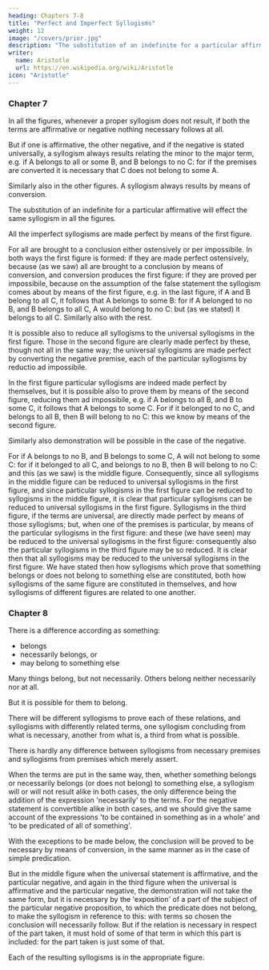 ```yaml
---
heading: Chapters 7-8
title: "Perfect and Imperfect Syllogisms"
weight: 12
image: "/covers/prior.jpg"
description: "The substitution of an indefinite for a particular affirmative will effect the same syllogism in all the figures"
writer:
  name: Aristotle 
  url: https://en.wikipedia.org/wiki/Aristotle
icon: "Aristotle"
---
```



### Chapter 7

In all the figures, whenever a proper syllogism does not result, if both the terms are affirmative or negative nothing necessary follows at all. 

But if one is affirmative, the other negative, and if the negative is stated universally, a syllogism always results relating the minor to the major term, e.g. if A belongs to all or some B, and B belongs to no C: for if the premises are converted it is necessary that C does not belong to some A.

Similarly also in the other figures. A syllogism always results by means of conversion.

The substitution of an indefinite for a particular affirmative will effect the same syllogism in all the figures.

All the imperfect syllogisms are made perfect by means of the first figure. 

For all are brought to a conclusion either ostensively or per impossibile. In both ways the first figure is formed: if they are made perfect ostensively, because (as we saw) all are brought to a
conclusion by means of conversion, and conversion produces the first figure: if they are proved
per impossibile, because on the assumption of the false statement the syllogism comes about by
means of the first figure, e.g. in the last figure, if A and B belong to all C, it follows that A
belongs to some B: for if A belonged to no B, and B belongs to all C, A would belong to no C:
but (as we stated) it belongs to all C. Similarly also with the rest.


It is possible also to reduce all syllogisms to the universal syllogisms in the first figure. Those in the second figure are clearly made perfect by these, though not all in the same way; the universal syllogisms are made perfect by converting the negative premise, each of the particular syllogisms by reductio ad impossibile.

In the first figure particular syllogisms are indeed made perfect by themselves, but it is possible also to prove them by means of the second figure, reducing them ad
impossibile, e.g. if A belongs to all B, and B to some C, it follows that A belongs to some C. For
if it belonged to no C, and belongs to all B, then B will belong to no C: this we know by means
of the second figure. 

Similarly also demonstration will be possible in the case of the negative.

For if A belongs to no B, and B belongs to some C, A will not belong to some C: for if it
belonged to all C, and belongs to no B, then B will belong to no C: and this (as we saw) is the
middle figure. Consequently, since all syllogisms in the middle figure can be reduced to
universal syllogisms in the first figure, and since particular syllogisms in the first figure can be
reduced to syllogisms in the middle figure, it is clear that particular syllogisms can be reduced to
universal syllogisms in the first figure. Syllogisms in the third figure, if the terms are universal,
are directly made perfect by means of those syllogisms; but, when one of the premises is
particular, by means of the particular syllogisms in the first figure: and these (we have seen) may
be reduced to the universal syllogisms in the first figure: consequently also the particular
syllogisms in the third figure may be so reduced. It is clear then that all syllogisms may be
reduced to the universal syllogisms in the first figure.
We have stated then how syllogisms which prove that something belongs or does not belong to
something else are constituted, both how syllogisms of the same figure are constituted in
themselves, and how syllogisms of different figures are related to one another.


### Chapter 8

There is a difference according as something:
- belongs
- necessarily belongs, or
- may belong to something else 

Many things belong, but not necessarily. Others belong neither necessarily nor at all.

But it is possible for them to belong.

There will be different syllogisms to prove each of these relations, and syllogisms with differently related terms, one syllogism concluding from what is necessary, another from what is, a third from what is possible.

There is hardly any difference between syllogisms from necessary premises and syllogisms from
premises which merely assert.

When the terms are put in the same way, then, whether something belongs or necessarily belongs (or does not belong) to something else, a syllogism will or will not result alike in both cases, the only difference being the addition of the expression 'necessarily' to the terms. For the negative statement is convertible alike in both cases, and we should give the same account of the expressions 'to be contained in something as in a whole' and 'to be predicated of all of something'. 

With the exceptions to be made below, the conclusion will be proved to be necessary by means of conversion, in the same manner as in the case of simple predication. 

But in the middle figure when the universal statement is affirmative, and the particular negative, and again in the third figure when the universal is affirmative and the particular negative, the demonstration will not take the same form, but it is necessary by the 'exposition' of a part of the subject of the particular negative proposition, to which the predicate does not belong, to make the syllogism in reference to this: with terms so chosen the conclusion will necessarily follow. But if the relation is necessary in respect of the part taken, it must hold of some of that term in which this part is included: for the part taken is just some of that. 

Each of the resulting syllogisms is in the appropriate figure.
